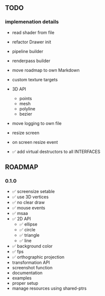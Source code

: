 ## TODO

### implemenation details
- read shader from file
- refactor Drawer init
- pipeline builder
- renderpass builder
- move roadmap to own Markdown
- custom texture targets


- 3D API
    - points
    - mesh
    - polyline
    - bezier

- move logging to own file
- resize screen
- on screen resize event
- ✅ add virtual destructors to all INTERFACES

## ROADMAP

### 0.1.0 
- ✅ screensize setable
- ✅ use 3D vertices 
- ✅ no clear draw
- ✅ mouse events
- ✅ msaa 
- ✅ 2D API
    - ✅ ellipse 
    - ✅ circle
    - ✅ triangle 
    - ✅ line
- ✅ background color
- ✅ fps 
- ✅ orthographic projection
- transformation API
- screenshot function
- documentation
- examples
- proper setup
- manage resources using shared-ptrs
